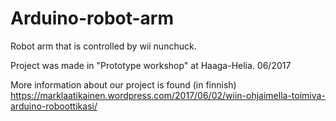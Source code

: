 # Arduino-robot-arm

Robot arm that is controlled by wii nunchuck.

Project was made in "Prototype workshop" at Haaga-Helia. 06/2017

More information about our project is found (in finnish)
https://marklaatikainen.wordpress.com/2017/06/02/wiin-ohjaimella-toimiva-arduino-roboottikasi/
